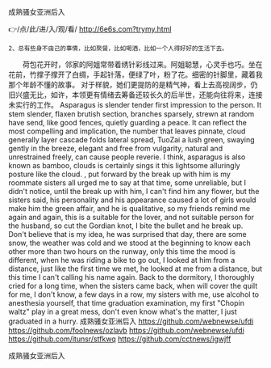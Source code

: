 
成熟骚女亚洲后入




👉/点/此/进/入/观/看/ http://6e6s.com?trymy.html




	2、总有些身不由己的事情，比如聚餐，比如喝酒，比如一个人得好好的生活下去。
　　荷包花开时，邻家的阿姐常带着绣针彩线过来。阿姐聪慧，心灵手也巧。坐在花前，竹撑子撑开了白绸，手起针落，便绿了叶，粉了花。细密的针脚里，藏着我那个年龄不懂的故事。
对于样貌，她们更提防的是精气神，看上去高视阔步，仍旧兴盛无比，如许，本领更有情绪去筹备还较长久的后半世，还能向往将来，连接未实行的工作。
Asparagus is slender tender first impression to the person.
It stem slender, flaxen brutish section, branches sparsely, strewn at random have send, like good fences, quietly guarding a peace.
It can reflect the most compelling and implication, the number that leaves pinnate, cloud generally layer cascade folds lateral spread, TuoZai a lush green, swaying gently in the breeze, elegant and free from vulgarity, natural and unrestrained freely, can cause people reverie.
I think, asparagus is also known as bamboo, clouds is certainly sings it this lightsome alluringly posture like the cloud.
, put forward by the break up with him is my roommate sisters all urged me to say at that time, some unreliable, but I didn't notice, until the break up with him, I can't find him any flower, but the sisters said, his personality and his appearance caused a lot of girls would make him the green affair, and he is qualitative, so my friends remind me again and again, this is a suitable for the lover, and not suitable person for the husband, so cut the Gordian knot, I bite the bullet and he break up.
Don't believe that is my idea, he was surprised that day, there are some snow, the weather was cold and we stood at the beginning to know each other more than two hours on the runway, only this time the mood is different, when he was riding a bike to go out, I looked at him from a distance, just like the first time we met, he looked at me from a distance, but this time I can't calling his name again.
Back to the dormitory, I thoroughly cried for a long time, when the sisters came back, when will cover the quilt for me, I don't know, a few days in a row, my sisters with me, use alcohol to anesthesia yourself, that time graduation examination, my first "Chopin waltz" play in a great mess, don't even know what's the matter, I just graduated in a hurry.
成熟骚女亚洲后入 https://github.com/webnewse/ufdi
https://github.com/foolnews/ozlavb
https://github.com/webnewse/ufdi
https://github.com/itunsr/stfkwq
https://github.com/cctnews/igwjff





成熟骚女亚洲后入
